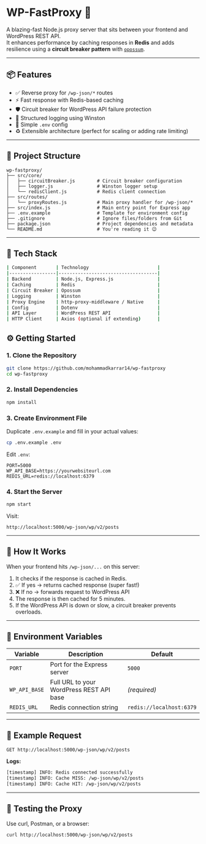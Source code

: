 # WP-FastProxy 🚀

A blazing-fast Node.js proxy server that sits between your frontend and WordPress REST API.  
It enhances performance by caching responses in **Redis** and adds resilience using a **circuit breaker pattern** with [`opossum`](https://www.npmjs.com/package/opossum).

---

## 📦 Features

- ✅ Reverse proxy for `/wp-json/*` routes  
- ⚡ Fast response with Redis-based caching  
- 🛡️ Circuit breaker for WordPress API failure protection  
- 📝 Structured logging using Winston  
- 🌱 Simple `.env` config  
- ♻️ Extensible architecture (perfect for scaling or adding rate limiting)  

---

## 📁 Project Structure

```
wp-fastproxy/
├── src/core/
│   ├── circuitBreaker.js        # Circuit breaker configuration
│   ├── logger.js                # Winston logger setup
│   └── redisClient.js           # Redis client connection
├── src/routes/
│   └── proxyRoutes.js           # Main proxy handler for /wp-json/*
├── src/index.js                 # Main entry point for Express app
├── .env.example                 # Template for environment config
├── .gitignore                   # Ignore files/folders from Git
├── package.json                 # Project dependencies and metadata
└── README.md                    # You're reading it 😉
```

---

## 🧰 Tech Stack

```bash
| Component       | Technology                         |
|-----------------|------------------------------------|
| Backend         | Node.js, Express.js                |
| Caching         | Redis                              |
| Circuit Breaker | Opossum                            |
| Logging         | Winston                            |
| Proxy Engine    | http-proxy-middleware / Native     |
| Config          | Dotenv                             |
| API Layer       | WordPress REST API                 |
| HTTP Client     | Axios (optional if extending)      |
```

## ⚙️ Getting Started

### 1. Clone the Repository

```bash
git clone https://github.com/mohammadkarrar14/wp-fastproxy
cd wp-fastproxy
```

### 2. Install Dependencies

```bash
npm install
```

### 3. Create Environment File

Duplicate `.env.example` and fill in your actual values:

```bash
cp .env.example .env
```

Edit `.env`:

```
PORT=5000
WP_API_BASE=https://yourwebsiteurl.com
REDIS_URL=redis://localhost:6379
```

### 4. Start the Server

```bash
npm start
```

Visit:

```
http://localhost:5000/wp-json/wp/v2/posts
```

---

## 🧠 How It Works

When your frontend hits `/wp-json/...` on this server:

1. It checks if the response is cached in Redis.
2. ✅ If yes → returns cached response (super fast!)
3. ❌ If no → forwards request to WordPress API
4. The response is then cached for 5 minutes.
5. If the WordPress API is down or slow, a circuit breaker prevents overloads.

---

## 🔧 Environment Variables

| Variable     | Description                                | Default                |
|--------------|--------------------------------------------|------------------------|
| `PORT`       | Port for the Express server                | `5000`                 |
| `WP_API_BASE`| Full URL to your WordPress REST API base   | *(required)*           |
| `REDIS_URL`  | Redis connection string                    | `redis://localhost:6379` |

---

## 📑 Example Request

```bash
GET http://localhost:5000/wp-json/wp/v2/posts
```

**Logs:**

```bash
[timestamp] INFO: Redis connected successfully
[timestamp] INFO: Cache MISS: /wp-json/wp/v2/posts
[timestamp] INFO: Cache HIT: /wp-json/wp/v2/posts
```

---

## 🧪 Testing the Proxy

Use curl, Postman, or a browser:

```bash
curl http://localhost:5000/wp-json/wp/v2/posts
```
